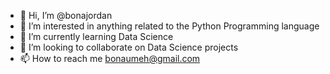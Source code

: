 - 👋 Hi, I’m @bonajordan
- 👀 I’m interested in anything related to the Python Programming language
- 🌱 I’m currently learning Data Science
- 💞️ I’m looking to collaborate on Data Science projects
- 📫 How to reach me bonaumeh@gmail.com

<!---
bonajordan/bonajordan is a ✨ special ✨ repository because its `README.md` (this file) appears on your GitHub profile.
You can click the Preview link to take a look at your changes.
--->
